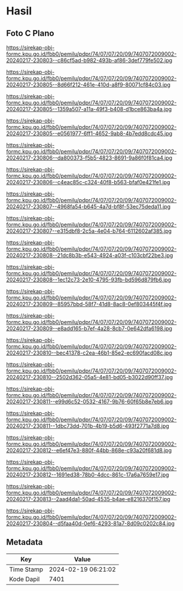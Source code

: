 # Hasil

## Foto C Plano

https://sirekap-obj-formc.kpu.go.id/fbb0/pemilu/pdpr/74/07/07/20/09/7407072009002-20240217-230803--c86cf5ad-b982-493b-af86-3def779fe502.jpg

https://sirekap-obj-formc.kpu.go.id/fbb0/pemilu/pdpr/74/07/07/20/09/7407072009002-20240217-230805--8d66f212-461e-410d-a8f9-80071cf84c03.jpg

https://sirekap-obj-formc.kpu.go.id/fbb0/pemilu/pdpr/74/07/07/20/09/7407072009002-20240217-230805--1359a507-a11a-49f3-b408-d1bce863ba4a.jpg

https://sirekap-obj-formc.kpu.go.id/fbb0/pemilu/pdpr/74/07/07/20/09/7407072009002-20240217-230805--e0561977-6ff1-4652-9ab8-4b7edd8cdc45.jpg

https://sirekap-obj-formc.kpu.go.id/fbb0/pemilu/pdpr/74/07/07/20/09/7407072009002-20240217-230806--da800373-f5b5-4823-8691-9a86f0f81ca4.jpg

https://sirekap-obj-formc.kpu.go.id/fbb0/pemilu/pdpr/74/07/07/20/09/7407072009002-20240217-230806--c4eac85c-c324-40f8-b563-bfaf0e421fe1.jpg

https://sirekap-obj-formc.kpu.go.id/fbb0/pemilu/pdpr/74/07/07/20/09/7407072009002-20240217-230807--4968fa54-b645-4a7d-bf8f-53ec75deda11.jpg

https://sirekap-obj-formc.kpu.go.id/fbb0/pemilu/pdpr/74/07/07/20/09/7407072009002-20240217-230807--e315dbf8-2c5a-4e04-b764-6112602af385.jpg

https://sirekap-obj-formc.kpu.go.id/fbb0/pemilu/pdpr/74/07/07/20/09/7407072009002-20240217-230808--21dc8b3b-e543-4924-a03f-c103cbf22be3.jpg

https://sirekap-obj-formc.kpu.go.id/fbb0/pemilu/pdpr/74/07/07/20/09/7407072009002-20240217-230808--1ec12c73-2e10-4795-93fb-bd596d879fb6.jpg

https://sirekap-obj-formc.kpu.go.id/fbb0/pemilu/pdpr/74/07/07/20/09/7407072009002-20240217-230809--85957bbd-58f7-41d8-8ac8-0ef803445f4f.jpg

https://sirekap-obj-formc.kpu.go.id/fbb0/pemilu/pdpr/74/07/07/20/09/7407072009002-20240217-230809--e8add165-b7ef-4a28-8cb7-0e642dfa6198.jpg

https://sirekap-obj-formc.kpu.go.id/fbb0/pemilu/pdpr/74/07/07/20/09/7407072009002-20240217-230810--bec41378-c2ea-46b1-85e2-ec690facd08c.jpg

https://sirekap-obj-formc.kpu.go.id/fbb0/pemilu/pdpr/74/07/07/20/09/7407072009002-20240217-230810--2502d362-05a5-4e81-bd05-b3022d90ff37.jpg

https://sirekap-obj-formc.kpu.go.id/fbb0/pemilu/pdpr/74/07/07/20/09/7407072009002-20240217-230811--e99d6c52-0532-4167-9b76-60f65b8e7eb6.jpg

https://sirekap-obj-formc.kpu.go.id/fbb0/pemilu/pdpr/74/07/07/20/09/7407072009002-20240217-230811--1dbc73dd-701b-4b19-b5d6-493f2771a7d8.jpg

https://sirekap-obj-formc.kpu.go.id/fbb0/pemilu/pdpr/74/07/07/20/09/7407072009002-20240217-230812--e6ef47e3-880f-44bb-868e-c93a20f681d8.jpg

https://sirekap-obj-formc.kpu.go.id/fbb0/pemilu/pdpr/74/07/07/20/09/7407072009002-20240217-230812--1691ed38-78b0-4dcc-861c-17a6a7659e17.jpg

https://sirekap-obj-formc.kpu.go.id/fbb0/pemilu/pdpr/74/07/07/20/09/7407072009002-20240217-230813--2aad4da1-50ad-4535-b4ae-e8216370f157.jpg

https://sirekap-obj-formc.kpu.go.id/fbb0/pemilu/pdpr/74/07/07/20/09/7407072009002-20240217-230804--d5faa40d-0ef6-4293-81a7-8d09c0202c84.jpg


## Metadata

| Key        | Value               |
| ---------- | ------------------- |
| Time Stamp | 2024-02-19 06:21:02 |
| Kode Dapil | 7401                |



